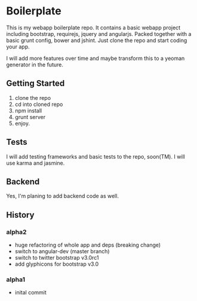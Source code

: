 # Boilerplate

This is my webapp boilerplate repo. It contains a basic webapp project including bootstrap, requirejs, jquery and angularjs. Packed together with a basic grunt config, bower and jshint. Just clone the repo and start coding your app.

I will add more features over time and maybe transform this to a yeoman generator in the future. 

## Getting Started

1. clone the repo
2. cd into cloned repo
3. npm install
4. grunt server
5. enjoy.

## Tests

I will add testing frameworks and basic tests to the repo, soon(TM). I will use karma and jasmine.

## Backend

Yes, I'm planing to add backend code as well. 


## History

### alpha2
* huge refactoring of whole app and deps (breaking change)
* switch to angular-dev (master branch)
* switch to twitter bootstrap v3.0rc1
* add glyphicons for bootstrap v3.0

### alpha1
* inital commit

